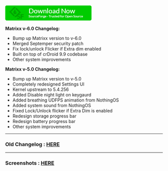 [<img src="assets/sf-download-button.webp" />](https://sourceforge.net/projects/projectmatrixx/files/Android-13/ "Download all required stuffs.")

<b>Matrixx v-6.0 Changelog:</b>
- Bump up Matrixx version to v-6.0
- Merged Septemper security patch
- Fix lock/unlock Flicker if Extra dim enabled
- Built on top of crDroid 9.9 codebase
- Other system improvements

<b>Matrixx v-5.0 Changelog:</b>
- Bump up Matrixx version to v-5.0
- Completely redesigned Settings UI 
- Kernel upstream to 5.4.256
- Added Disable night light on keygaurd
- Added breathing UDFPS animation from NothingOS
- Added system sound from NothingOS
- Fixed Lock/Unlock flicker if Extra Dim is enabled
- Redesign storage progress bar
- Redesign battery progress bar
- Other system improvements

---------------
### Old Changelog : [**HERE**](https://github.com/TechMatrixx/techmatrixx.github.io/blob/main/OldChangelog.md)
---------------
### Screenshots : [**HERE**](https://photos.app.goo.gl/dhqH44zbzGxhGVbJ7)
